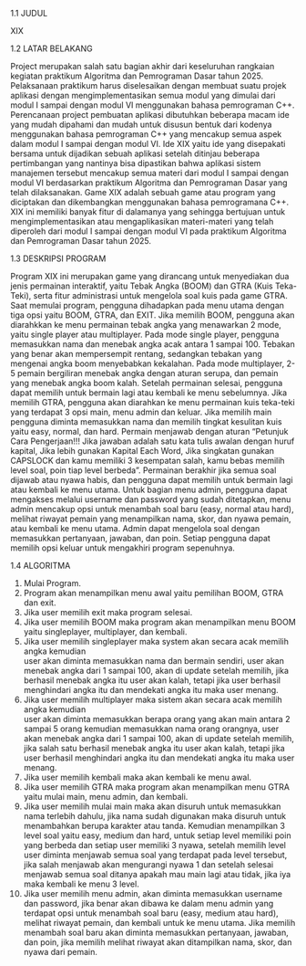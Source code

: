 1.1 JUDUL

XIX

1.2 LATAR BELAKANG 

Project merupakan salah satu bagian akhir dari keseluruhan rangkaian kegiatan 
praktikum Algoritma dan Pemrograman Dasar tahun 2025. Pelaksanaan praktikum harus 
diselesaikan dengan membuat suatu projek aplikasi dengan mengimplementasikan semua 
modul yang dimulai dari modul I sampai dengan modul VI menggunakan bahasa 
pemrograman C++. Perencanaan project pembuatan aplikasi dibutuhkan beberapa macam 
ide yang mudah dipahami dan mudah untuk disusun bentuk dari kodenya menggunakan 
bahasa pemrograman C++ yang mencakup semua aspek dalam modul I sampai dengan 
modul VI.
Ide XIX yaitu ide yang disepakati bersama untuk dijadikan sebuah aplikasi 
setelah ditinjau beberapa pertimbangan yang nantinya bisa dipastikan bahwa aplikasi sistem 
manajemen tersebut mencakup semua materi dari modul I sampai dengan modul VI 
berdasarkan praktikum Algoritma dan Pemrograman Dasar yang telah dilaksanakan. 
Game XIX adalah sebuah game atau program yang diciptakan dan dikembangkan 
menggunakan bahasa pemrogramana C++. XIX ini memiliki banyak fitur di 
dalamanya yang sehingga bertujuan untuk mengimplementasikan atau mengaplikasikan 
materi-materi yang telah diperoleh dari modul I sampai dengan modul VI pada praktikum 
Algoritma dan Pemrograman Dasar tahun 2025. 

1.3 DESKRIPSI PROGRAM 

Program XIX ini merupakan game yang dirancang untuk menyediakan dua jenis 
permainan interaktif, yaitu Tebak Angka (BOOM) dan GTRA (Kuis Teka-Teki), serta fitur 
administrasi untuk mengelola soal kuis pada game GTRA. Saat memulai program, pengguna 
dihadapkan pada menu utama dengan tiga opsi yaitu BOOM, GTRA, dan EXIT. 
Jika memilih BOOM, pengguna akan diarahkkan ke menu permainan tebak angka yang 
menawarkan 2 mode, yaitu single player atau multiplayer. Pada mode single player, 
pengguna memasukkan nama dan menebak angka acak antara 1 sampai 100. Tebakan yang 
benar akan mempersempit rentang, sedangkan tebakan yang mengenai angka boom 
menyebabkan kekalahan. Pada mode multiplayer, 2-5 pemain bergiliran menebak angka 
dengan aturan serupa, dan pemain yang menebak angka boom kalah. Setelah permainan 
selesai, pengguna dapat memilih untuk bermain lagi atau kembali ke menu sebelumnya. 
Jika memilih GTRA, pengguna akan diarahkan ke menu permainan kuis teka-teki yang 
terdapat 3 opsi main, menu admin dan keluar. Jika memilih main pengguna diminta 
memasukkan nama dan memilih tingkat kesulitan kuis yaitu easy, normal, dan hard. Permain 
menjawab dengan aturan “Petunjuk Cara Pengerjaan!!! Jika jawaban adalah satu kata tulis 
awalan dengan huruf kapital, Jika lebih gunakan Kapital Each Word, Jika singkatan gunakan 
CAPSLOCK dan kamu memiliki 3 kesempatan salah, kamu bebas memilih level soal, poin 
tiap level berbeda”. Permainan berakhir jika semua soal dijawab atau nyawa habis, dan 
pengguna dapat memilih untuk bermain lagi atau kembali ke menu utama. 
Untuk bagian menu admin, pengguna dapat mengakses melalui username dan password 
yang sudah ditetapkan, menu admin mencakup opsi untuk menambah soal baru (easy, 
normal atau hard), melihat riwayat pemain yang menampilkan nama, skor, dan nyawa 
pemain, atau kembali ke menu utama. Admin dapat mengelola soal dengan memasukkan 
pertanyaan, jawaban, dan poin. Setiap pengguna dapat memilih opsi keluar untuk 
mengakhiri program sepenuhnya. 

1.4 ALGORITMA 

1. Mulai Program. 
2. Program akan menampilkan menu awal yaitu pemilihan BOOM, GTRA dan exit. 
3. Jika user memilih exit maka program selesai. 
4. Jika user memilih BOOM maka program akan menampilkan menu BOOM yaitu 
singleplayer, multiplayer, dan kembali. 
5. Jika user memilih singleplayer maka system akan secara acak memilih angka kemudian  
user akan diminta memasukkan nama dan bermain sendiri, user akan menebak angka 
dari 1 sampai 100, akan di update setelah memilih, jika berhasil menebak angka itu user 
akan kalah, tetapi jika user berhasil menghindari angka itu dan mendekati angka itu 
maka user menang. 
6. Jika user memilih multiplayer maka sistem akan secara acak memilih angka kemudian  
user akan diminta memasukkan berapa orang yang akan main antara 2 sampai 5 orang 
kemudian memasukkan nama orang orangnya, user akan menebak angka dari 1 sampai 
100, akan di update setelah memilih, jika salah satu berhasil menebak angka itu user 
akan kalah, tetapi jika user berhasil menghindari angka itu dan mendekati angka itu 
maka user menang. 
7. Jika user memilih kembali maka akan kembali ke menu awal. 
8. Jika user memilih GTRA maka program akan menampilkan menu GTRA yaitu mulai 
main, menu admin, dan kembali. 
9. Jika user memilih mulai main maka akan disuruh untuk memasukkan nama terlebih 
dahulu, jika nama sudah digunakan maka disuruh untuk menambahkan berupa karakter 
atau tanda. Kemudian menampilkan 3 level soal yaitu easy, medium dan hard, untuk 
setiap level memiliki poin yang berbeda dan setiap user memiliki 3 nyawa, setelah 
memilih level user diminta menjawab semua soal yang terdapat pada level tersebut, jika 
salah menjawab akan mengurangi nyawa 1 dan setelah selesai menjawab semua soal 
ditanya apakah mau main lagi atau tidak, jika iya maka kembali ke menu 3 level.  
10. Jika user memilih menu admin, akan diminta memasukkan username dan password, jika 
benar akan dibawa ke dalam menu admin yang terdapat opsi untuk menambah soal baru 
(easy, medium atau hard), melihat riwayat pemain, dan kembali untuk ke menu utama. 
Jika memilih menambah soal baru akan diminta memasukkan pertanyaan, jawaban, dan 
poin, jika memilih melihat riwayat akan ditampilkan nama, skor, dan nyawa dari 
pemain.
